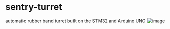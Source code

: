 # sentry-turret
automatic rubber band turret built on the STM32 and Arduino UNO
![image](https://github.com/user-attachments/assets/98832edc-541c-4086-a503-c1725b3bd3ea)
